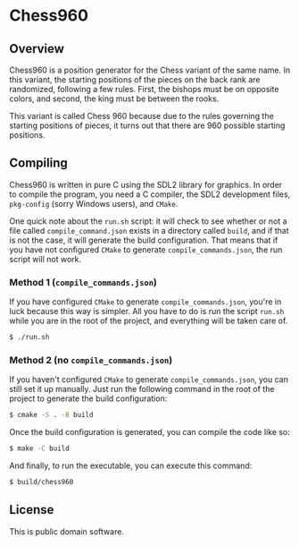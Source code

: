 # Chess960

## Overview

Chess960 is a position generator for the Chess variant of the same name. In
this variant, the starting positions of the pieces on the back rank are
randomized, following a few rules. First, the bishops must be on opposite
colors, and second, the king must be between the rooks.

This variant is called Chess 960 because due to the rules governing the
starting positions of pieces, it turns out that there are 960 possible starting
positions.

## Compiling

Chess960 is written in pure C using the SDL2 library for graphics. In order to
compile the program, you need a C compiler, the SDL2 development files,
`pkg-config` (sorry Windows users), and `CMake`.

One quick note about the `run.sh` script: it will check to see whether or not a
file called `compile_command.json` exists in a directory called `build`, and if
that is not the case, it will generate the build configuration. That means that
if you have not configured `CMake` to generate `compile_commands.json`, the run
script will not work.

### Method 1 (`compile_commands.json`)

If you have configured `CMake` to generate `compile_commands.json`, you're in
luck because this way is simpler. All you have to do is run the script `run.sh`
while you are in the root of the project, and everything will be taken care of.

```bash
$ ./run.sh
```

### Method 2 (no `compile_commands.json`)

If you haven't configured `CMake` to generate `compile_commands.json`, you can
still set it up manually. Just run the following command in the root of the
project to generate the build configuration:

```bash
$ cmake -S . -B build
```

Once the build configuration is generated, you can compile the code like so:

```bash
$ make -C build
```

And finally, to run the executable, you can execute this command:

```bash
$ build/chess960
```

## License

This is public domain software.
